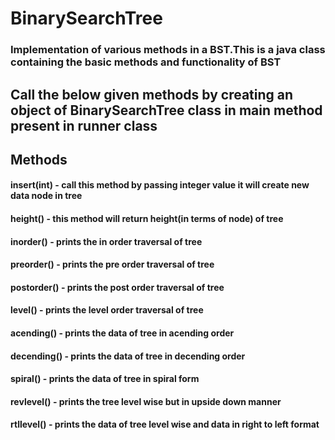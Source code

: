 # BinarySearchTree
### Implementation of various methods in a BST.This is a java class containing the basic methods and functionality of BST

## Call the below given methods by creating an object of BinarySearchTree class in main method present in runner class

## Methods

#### insert(int) - call this method by passing integer value it will create new data node in tree 
#### height() - this method will return height(in terms of node) of tree
#### inorder() - prints the in order traversal of tree
#### preorder() - prints the pre order traversal of tree
#### postorder() - prints the post order traversal of tree
#### level() - prints the level order traversal of tree
#### acending() - prints the data of tree in acending order
#### decending() - prints the data of tree in decending order
#### spiral() - prints the data of tree in spiral form
#### revlevel() - prints the tree level wise but in upside down manner
#### rtllevel() - prints the data of tree level wise and data in right to left format
